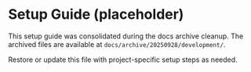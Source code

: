 # Setup Guide (placeholder)

This setup guide was consolidated during the docs archive cleanup. The archived files are available at `docs/archive/20250928/development/`.

Restore or update this file with project-specific setup steps as needed.
